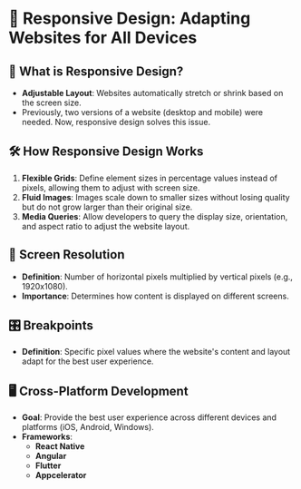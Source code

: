 # 📱 Responsive Design: Adapting Websites for All Devices

## 🌟 What is Responsive Design?

- **Adjustable Layout**: Websites automatically stretch or shrink based on the screen size.
- Previously, two versions of a website (desktop and mobile) were needed. Now, responsive design solves this issue.

## 🛠️ How Responsive Design Works

1. **Flexible Grids**: Define element sizes in percentage values instead of pixels, allowing them to adjust with screen size.
2. **Fluid Images**: Images scale down to smaller sizes without losing quality but do not grow larger than their original size.
3. **Media Queries**: Allow developers to query the display size, orientation, and aspect ratio to adjust the website layout.

## 📏 Screen Resolution

- **Definition**: Number of horizontal pixels multiplied by vertical pixels (e.g., 1920x1080).
- **Importance**: Determines how content is displayed on different screens.

## 🎛️ Breakpoints

- **Definition**: Specific pixel values where the website's content and layout adapt for the best user experience.

## 🖥️ Cross-Platform Development

- **Goal**: Provide the best user experience across different devices and platforms (iOS, Android, Windows).
- **Frameworks**:
  - **React Native**
  - **Angular**
  - **Flutter**
  - **Appcelerator**
